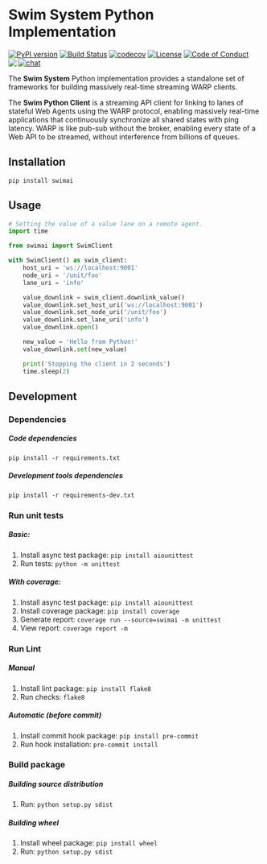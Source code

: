 # Swim System Python Implementation
[![PyPI version](https://badge.fury.io/py/swimai.svg)](https://badge.fury.io/py/swimai)
[![Build Status](https://travis-ci.com/swimos/swim-system-python.svg?branch=master)](https://travis-ci.com/swimos/swim-system-python)
[![codecov](https://codecov.io/gh/swimos/swim-system-python/branch/master/graph/badge.svg)](https://codecov.io/gh/swimos/swim-system-python)
[![License](https://img.shields.io/badge/License-Apache%202.0-blue.svg)](LICENSE)
[![Code of Conduct](https://img.shields.io/badge/code-of%20conduct-green.svg)](CODE_OF_CONDUCT.md)
[![chat](https://img.shields.io/badge/chat-Gitter-green.svg)](https://gitter.im/swimos/community)
<a href="https://www.swimos.org"><img src="https://docs.swimos.org/readme/marlin-blue.svg" align="left"></a>

The **Swim System** Python implementation provides a standalone set of
frameworks for building massively real-time streaming WARP clients.

The **Swim Python Client** is a streaming API client for linking to lanes 
of stateful Web Agents using the WARP protocol, enabling massively 
real-time applications that continuously synchronize all shared states 
with ping latency. WARP is like pub-sub without the broker, 
enabling every state of a Web API to be streamed, without 
interference from billions of queues.
<br>
## Installation
`pip install swimai`
## Usage
```python
# Setting the value of a value lane on a remote agent.
import time

from swimai import SwimClient

with SwimClient() as swim_client:
    host_uri = 'ws://localhost:9001'
    node_uri = '/unit/foo'
    lane_uri = 'info'

    value_downlink = swim_client.downlink_value()
    value_downlink.set_host_uri('ws://localhost:9001')
    value_downlink.set_node_uri('/unit/foo')
    value_downlink.set_lane_uri('info')
    value_downlink.open()

    new_value = 'Hello from Python!'
    value_downlink.set(new_value)

    print('Stopping the client in 2 seconds')
    time.sleep(2)
```
## Development

### Dependencies
##### Code dependencies
`pip install -r requirements.txt`
##### Development tools dependencies
`pip install -r requirements-dev.txt`
### Run unit tests
##### Basic:
1) Install async test package: `pip install aiounittest`
2) Run tests: `python -m unittest`

##### With coverage:
1) Install async test package: `pip install aiounittest`
2) Install coverage package: `pip install coverage`
3) Generate report: `coverage run --source=swimai -m unittest`
4) View report: `coverage report -m`

### Run Lint
##### Manual
1) Install lint package: `pip install flake8`
2) Run checks: `flake8`
##### Automatic (before commit)
1) Install commit hook package: `pip install pre-commit`
2) Run hook installation: `pre-commit install`
### Build package
##### Building source distribution
1) Run: `python setup.py sdist`
##### Building wheel
1) Install wheel package: `pip install wheel`
2) Run: `python setup.py sdist`

